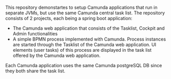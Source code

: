 This repository demonstartes to setup Camunda applications that run in separate JVMs, but use the same Camunda central task list. 
The repository consists of 2 projects, each being a spring boot application:
* The Camunda web application that consists of the Tasklist, Cockpit and Admin functionalities
* A simple BPMN process implemented with Camunda. Process instances are started through the Tasklist of the Camunda web application. UI elements (user tasks) of this process are displayed in the task list offered by the Camunda web application.

Each Camunda application uses the same Camunda postgreSQL DB since they both share the task list. 
